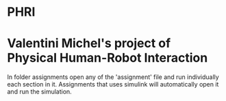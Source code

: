 # PHRI

# Valentini Michel's project of Physical Human-Robot Interaction


In folder assignments open any of the 'assignment' file and run individually each section in it.
Assignments that uses simulink will automatically open it and run the simulation.
